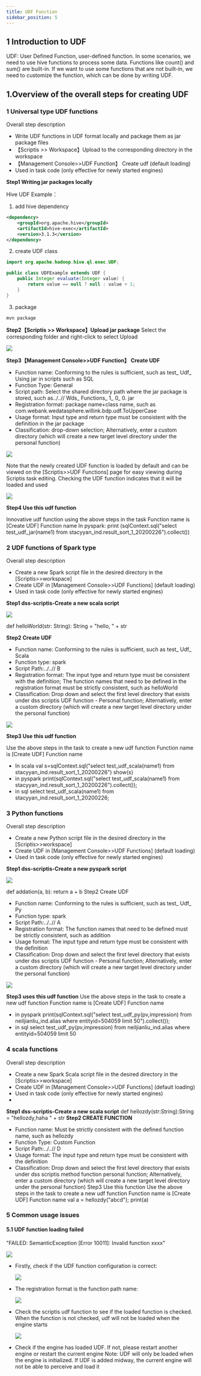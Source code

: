 ```yaml
---
title: UDF Function
sidebar_position: 5
---
```


## 1 Introduction to UDF
UDF: User Defined Function, user-defined function. In some scenarios, we need to use hive functions to process some data. Functions like count() and sum() are built-in. If we want to use some functions that are not built-in, we need to customize the function, which can be done by writing UDF.


## 1.Overview of the overall steps for creating UDF
### 1 Universal type UDF functions
Overall step description
- Write UDF functions in UDF format locally and package them as jar package files
- 【Scriptis >> Workspace】Upload to the corresponding directory in the workspace
- 【Management Console>>UDF Function】 Create udf (default loading)
- Used in task code (only effective for newly started engines)

**Step1 Writing jar packages locally**

Hive UDF Example：
1. add hive dependency
```xml
<dependency>
    <groupId>org.apache.hive</groupId>
    <artifactId>hive-exec</artifactId>
    <version>3.1.3</version>
</dependency>
```
2. create UDF class
```java
import org.apache.hadoop.hive.ql.exec.UDF;

public class UDFExample extends UDF {
    public Integer evaluate(Integer value) {
        return value == null ? null : value + 1;
    }
}
```

3. package
```shell
mvn package
```


**Step2【Scriptis >> Workspace】Upload jar package**
Select the corresponding folder and right-click to select Upload

![](/Images/udf/udf_14.png)

**Step3【Management Console>>UDF Function】 Create UDF**
- Function name: Conforming to the rules is sufficient, such as test_ Udf_ Using jar in scripts such as SQL
- Function Type: General
- Script path: Select the shared directory path where the jar package is stored, such as../..// Wds_ Functions_ 1_ 0_ 0. jar
- Registration format: package name+class name, such as com.webank.wedatasphere.willink.bdp.udf.ToUpperCase
- Usage format: Input type and return type must be consistent with the definition in the jar package
- Classification: drop-down selection; Alternatively, enter a custom directory (which will create a new target level directory under the personal function)

![](/Images/udf/udf_15.png)

Note that the newly created UDF function is loaded by default and can be viewed on the [Scriptis>>UDF Functions] page for easy viewing during Scriptis task editing. Checking the UDF function indicates that it will be loaded and used

![](/Images/udf/udf_16.png)

**Step4  Use this udf function**

Innovative udf function using the above steps in the task
Function name is [Create UDF] Function name
In pyspark:
print (sqlContext.sql("select test_udf_jar(name1) from stacyyan_ind.result_sort_1_20200226").collect())

### 2 UDF functions of Spark type
Overall step description
- Create a new Spark script file in the desired directory in the [Scriptis>>workspace]
- Create UDF in [Management Console>>UDF Functions] (default loading)
- Used in task code (only effective for newly started engines)

**Step1 dss-scriptis-Create a new scala script**

![](/Images/udf/udf_17.png)

def helloWorld(str: String): String = "hello, " + str

**Step2 Create UDF**
- Function name: Conforming to the rules is sufficient, such as test_ Udf_ Scala
- Function type: spark
- Script Path:../..// B
- Registration format: The input type and return type must be consistent with the definition; The function names that need to be defined in the registration format must be strictly consistent, such as helloWorld
- Classification: Drop down and select the first level directory that exists under dss scriptis UDF function - Personal function; Alternatively, enter a custom directory (which will create a new target level directory under the personal function)

![](/Images/udf/udf_18.png)

**Step3 Use this udf function**

Use the above steps in the task to create a new udf function
Function name is [Create UDF] Function name
- In scala
  val s=sqlContext.sql("select test_udf_scala(name1)
  from stacyyan_ind.result_sort_1_20200226")
  show(s)
- in pyspark
  print(sqlContext.sql("select test_udf_scala(name1)
  from stacyyan_ind.result_sort_1_20200226").collect());
- in sql
  select test_udf_scala(name1) from stacyyan_ind.result_sort_1_20200226;

### 3 Python functions
Overall step description
- Create a new Python script file in the desired directory in the [Scriptis>>workspace]
- Create UDF in [Management Console>>UDF Functions] (default loading)
- Used in task code (only effective for newly started engines)

**Step1 dss-scriptis-Create a new pyspark script**

![](/Images/udf/udf_19.png)

def addation(a, b):
return a + b
Step2 Create UDF
- Function name: Conforming to the rules is sufficient, such as test_ Udf_ Py
- Function type: spark
- Script Path:../..// A
- Registration format: The function names that need to be defined must be strictly consistent, such as addition
- Usage format: The input type and return type must be consistent with the definition
- Classification: Drop down and select the first level directory that exists under dss scriptis UDF function - Personal function; Alternatively, enter a custom directory (which will create a new target level directory under the personal function)

![](/Images/udf/udf_20.png)

**Step3 uses this udf function**
Use the above steps in the task to create a new udf function
Function name is [Create UDF] Function name
- in pyspark
  print(sqlContext.sql("select test_udf_py(pv,impression) from neiljianliu_ind.alias where entityid=504059 limit 50").collect());
- in sql
  select test_udf_py(pv,impression) from neiljianliu_ind.alias where entityid=504059 limit 50

### 4 scala functions
Overall step description
- Create a new Spark Scala script file in the desired directory in the [Scriptis>>workspace]
- Create UDF in [Management Console>>UDF Functions] (default loading)
- Used in task code (only effective for newly started engines)
-
**Step1 dss-scriptis-Create a new scala script**
def hellozdy(str:String):String = "hellozdy,haha " + str
**Step2 CREATE FUNCTION**
- Function name: Must be strictly consistent with the defined function name, such as hellozdy
- Function Type: Custom Function
- Script Path:../..// D
- Usage format: The input type and return type must be consistent with the definition
- Classification: Drop down and select the first level directory that exists under dss scriptis method function personal function; Alternatively, enter a custom directory (which will create a new target level directory under the personal function)
  Step3 Use this function
  Use the above steps in the task to create a new udf function
  Function name is [Create UDF] Function name
  val a = hellozdy("abcd");
  print(a)

### 5 Common usage issues
#### 5.1 UDF function loading failed
"FAILED: SemanticException [Error 10011]: Invalid function xxxx"

![](/Images/udf/udf_10.png)

- Firstly, check if the UDF function configuration is correct:

  ![](/Images/udf/udf_11.png)

- The registration format is the function path name:

  ![](/Images/udf/udf_12.png)

- Check the scriptis udf function to see if the loaded function is checked. When the function is not checked, udf will not be loaded when the engine starts

  ![](/Images/udf/udf_13.png)

- Check if the engine has loaded UDF. If not, please restart another engine or restart the current engine
  Note: UDF will only be loaded when the engine is initialized. If UDF is added midway, the current engine will not be able to perceive and load it